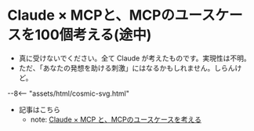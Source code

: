 # Claude × MCPと、MCPのユースケースを100個考える(途中)

- 真に受けないでください。全て Claude が考えたものです。実現性は不明。
- ただ、「あなたの発想を助ける刺激」にはなるかもしれません。しらんけど。

--8<-- "assets/html/cosmic-svg.html"

- 記事はこちら
    - note: [Claude × MCP と、MCPのユースケースを考える](https://note.com/poshu_pushuray/n/n2db15b6dfbc1)